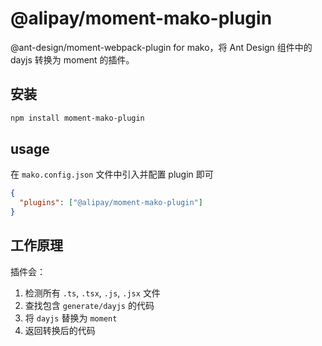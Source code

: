 # @alipay/moment-mako-plugin

@ant-design/moment-webpack-plugin for mako，将 Ant Design 组件中的 dayjs 转换为 moment 的插件。

## 安装

```bash
npm install moment-mako-plugin
```

## usage

在 `mako.config.json` 文件中引入并配置 plugin 即可

```json
{
  "plugins": ["@alipay/moment-mako-plugin"]
}
```

## 工作原理

插件会：

1. 检测所有 `.ts`, `.tsx`, `.js`, `.jsx` 文件
2. 查找包含 `generate/dayjs` 的代码
3. 将 `dayjs` 替换为 `moment`
4. 返回转换后的代码
